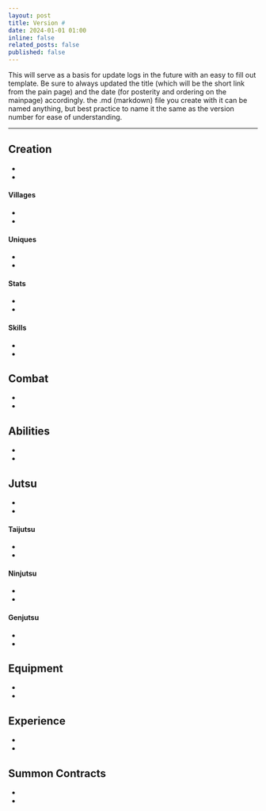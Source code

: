 ```yaml
---
layout: post
title: Version #
date: 2024-01-01 01:00
inline: false
related_posts: false
published: false
---
```


This will serve as a basis for update logs in the future with an easy to fill out template. Be sure to always updated the title (which will be the short link from the pain page) and the date (for posterity and ordering on the mainpage) accordingly.  the .md (markdown) file you create with it can be named anything, but best practice to name it the same as the version number for ease of understanding.

***
## Creation
 - 
 - 

#### Villages
 - 
 - 

#### Uniques 
 - 
 - 

#### Stats
 - 
 - 

#### Skills
 - 
 - 

## Combat
 - 
 - 

## Abilities
 - 
 - 

## Jutsu
 - 
 - 

#### Taijutsu
 - 
 - 

#### Ninjutsu 
 - 
 - 

#### Genjutsu
 - 
 - 

## Equipment
 - 
 - 

## Experience
 - 
 - 

## Summon Contracts
 - 
 - 
